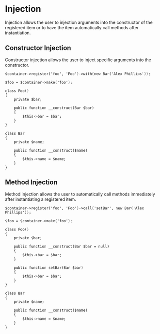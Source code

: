 # Injection #

Injection allows the user to injection arguments into the constructor of the registered item or to have the item
automatically call methods after instantiation.

## Constructor Injection ##

Constructor injection allows the user to inject specific arguments into the constructor.

```hack
$container->register('foo', 'Foo')->with(new Bar('Alex Phillips'));

$foo = $container->make('foo');

class Foo()
{
    private $bar;

    public function __construct(Bar $bar)
    {
        $this->bar = $bar;
    }
}

class Bar
{
    private $name;

    public function __construct($name)
    {
        $this->name = $name;
    }
}
```

## Method Injection

Method injection allows the user to automatically call methods immediately after instantiating a registered item.

```hack
$container->register('foo', 'Foo')->call('setBar', new Bar('Alex Phillips'));

$foo = $container->make('foo');

class Foo()
{
    private $bar;

    public function __construct(Bar $bar = null)
    {
        $this->bar = $bar;
    }

    public function setBar(Bar $bar)
    {
        $this->bar = $bar;
    }
}

class Bar
{
    private $name;

    public function __construct($name)
    {
        $this->name = $name;
    }
}
```